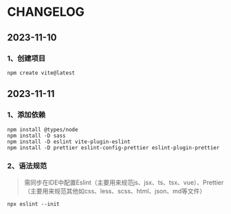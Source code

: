 # CHANGELOG

## 2023-11-10

### 1、创建项目

```shell
npm create vite@latest
```

## 2023-11-11

### 1、添加依赖

```shell
npm install @types/node
npm install -D sass
npm install -D eslint vite-plugin-eslint
npm install -D prettier eslint-config-prettier eslint-plugin-prettier
```

### 2、语法规范

> 需同步在IDE中配置Eslint（主要用来规范js、jsx、ts、tsx、vue）、Prettier（主要用来规范其他如css、less、scss、html、json、md等文件）

```shell
npx eslint --init
```
